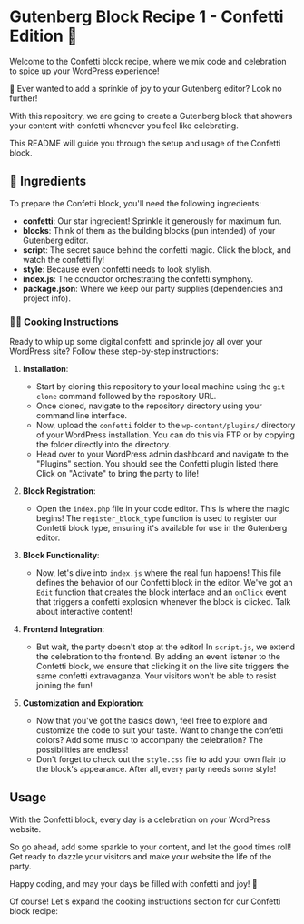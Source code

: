 # Gutenberg Block Recipe 1 - Confetti Edition 🎉

Welcome to the Confetti block recipe, where we mix code and celebration to spice up your WordPress experience! 

🥳 Ever wanted to add a sprinkle of joy to your Gutenberg editor? Look no further!

With this repository, we are going to create a Gutenberg block that showers your content with confetti whenever you feel like celebrating.

This README will guide you through the setup and usage of the Confetti block.

## 🧾 Ingredients

To prepare the Confetti block, you'll need the following ingredients:

- **confetti**: Our star ingredient! Sprinkle it generously for maximum fun.
- **blocks**: Think of them as the building blocks (pun intended) of your Gutenberg editor.
- **script**: The secret sauce behind the confetti magic. Click the block, and watch the confetti fly!
- **style**: Because even confetti needs to look stylish.
- **index.js**: The conductor orchestrating the confetti symphony.
- **package.json**: Where we keep our party supplies (dependencies and project info).

### 👨‍🍳 Cooking Instructions

Ready to whip up some digital confetti and sprinkle joy all over your WordPress site? Follow these step-by-step instructions:

1. **Installation**:
    - Start by cloning this repository to your local machine using the `git clone` command followed by the repository URL.
    - Once cloned, navigate to the repository directory using your command line interface.
    - Now, upload the `confetti` folder to the `wp-content/plugins/` directory of your WordPress installation. You can do this via FTP or by copying the folder directly into the directory.
    - Head over to your WordPress admin dashboard and navigate to the "Plugins" section. You should see the Confetti plugin listed there. Click on "Activate" to bring the party to life!

2. **Block Registration**:
    - Open the `index.php` file in your code editor. This is where the magic begins! The `register_block_type` function is used to register our Confetti block type, ensuring it's available for use in the Gutenberg editor.

3. **Block Functionality**:
    - Now, let's dive into `index.js` where the real fun happens! This file defines the behavior of our Confetti block in the editor. We've got an `Edit` function that creates the block interface and an `onClick` event that triggers a confetti explosion whenever the block is clicked. Talk about interactive content!

4. **Frontend Integration**:
    - But wait, the party doesn't stop at the editor! In `script.js`, we extend the celebration to the frontend. By adding an event listener to the Confetti block, we ensure that clicking it on the live site triggers the same confetti extravaganza. Your visitors won't be able to resist joining the fun!

5. **Customization and Exploration**:
    - Now that you've got the basics down, feel free to explore and customize the code to suit your taste. Want to change the confetti colors? Add some music to accompany the celebration? The possibilities are endless!
    - Don't forget to check out the `style.css` file to add your own flair to the block's appearance. After all, every party needs some style!

## Usage

With the Confetti block, every day is a celebration on your WordPress website. 

So go ahead, add some sparkle to your content, and let the good times roll! Get ready to dazzle your visitors and make your website the life of the party. 

Happy coding, and may your days be filled with confetti and joy! 🎉

Of course! Let's expand the cooking instructions section for our Confetti block recipe:
